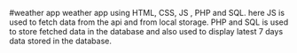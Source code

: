 #weather app
weather app using HTML, CSS, JS , PHP and SQL.
here JS is used to fetch data from the api  and from local storage.
PHP and SQL is used to store fetched data in the database and also used to display latest 7 days data stored in the database.
